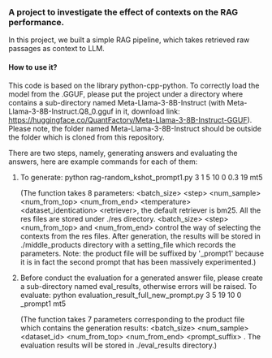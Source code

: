 ### A project to investigate the effect of contexts on the RAG performance.

In this project, we built a simple RAG pipeline, which takes retrieved raw passages as context to LLM.

#### How to use it?

This code is based on the library python-cpp-python. To correctly load the model from the .GGUF, please put the project under a directory where contains a sub-directory named 
Meta-Llama-3-8B-Instruct (with Meta-Llama-3-8B-Instruct.Q8_0.gguf in it, download link: https://huggingface.co/QuantFactory/Meta-Llama-3-8B-Instruct-GGUF). Please note, the folder named Meta-Llama-3-8B-Instruct should be outside the folder which is cloned from this repository.

There are two steps, namely, generating answers and evaluating the answers, here are example commands for each of them:

1. To generate: python rag-random_kshot_prompt1.py 3 1 5 10 0 0.3 19 mt5

   (The function takes 8 parameters: <batch_size> \<step> <num_sample> <num_from_top> <num_from_end> \<temperature> <dataset_identication> \<retriever>, the default retriever is bm25.
   All the res files are stored under ./res directory. <batch_size> \<step> <num_from_top> and <num_from_end> control the way of selecting the contexts from the res files.
   After generation, the results will be stored in ./middle_products directory with a setting_file which records the parameters.
   Note: the product file will be suffixed by '_prompt1' because it is in fact the second prompt that has been massively experimented.)
3. Before conduct the evaluation for a generated answer file, please create a sub-directory named eval_results, otherwise errors will be raised.
   To evaluate: python evaluation_result_full_new_prompt.py 3 5 19 10 0 _prompt1 mt5

   (The function takes 7 parameters corresponding to the product file which contains the generation results: <batch_size> <num_sample> <dataset_id> <num_from_top> <num_from_end> <prompt_suffix> <retriever>.
   The evaluation results will be stored in ./eval_results directory.)

